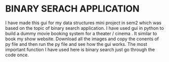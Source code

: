 # BINARY SERACH APPLICATION
I have made this gui for my data structures mini project in sem2 which was based on the topic of binary search application.
I have used gui in python to build a dummy movie booking system for a theater / cinema .
It similar to book my show website.
Download all the images and copy the conents of py file and then run the py file and see how the gui works.
The most important function I have used here is binary search just go through the code once. 

